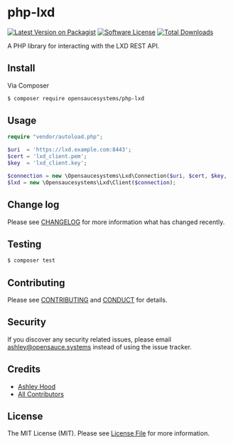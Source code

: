 # php-lxd

[![Latest Version on Packagist][ico-version]][link-packagist]
[![Software License][ico-license]](LICENSE.md)
[![Total Downloads][ico-downloads]][link-downloads]

A PHP library for interacting with the LXD REST API.

## Install

Via Composer

``` bash
$ composer require opensaucesystems/php-lxd
```

## Usage

``` php
require "vendor/autoload.php";

$uri  = 'https://lxd.example.com:8443';
$cert = 'lxd_client.pem';
$key  = 'lxd_client.key';

$connection = new \Opensaucesystems\Lxd\Connection($uri, $cert, $key, '1.0', false);
$lxd = new \Opensaucesystems\Lxd\Client($connection);
```

## Change log

Please see [CHANGELOG](CHANGELOG.md) for more information what has changed recently.

## Testing

``` bash
$ composer test
```

## Contributing

Please see [CONTRIBUTING](CONTRIBUTING.md) and [CONDUCT](CONDUCT.md) for details.

## Security

If you discover any security related issues, please email ashley@opensauce.systems instead of using the issue tracker.

## Credits

- [Ashley Hood][link-author]
- [All Contributors][link-contributors]

## License

The MIT License (MIT). Please see [License File](LICENSE.md) for more information.

[ico-version]: https://img.shields.io/packagist/v/opensaucesystems/php-lxd.svg?style=flat-square
[ico-license]: https://img.shields.io/badge/license-MIT-brightgreen.svg?style=flat-square
[ico-downloads]: https://img.shields.io/packagist/dt/opensaucesystems/php-lxd.svg?style=flat-square

[link-packagist]: https://packagist.org/packages/opensaucesystems/php-lxd
[link-downloads]: https://packagist.org/packages/opensaucesystems/php-lxd
[link-author]: https://opensauce.systems
[link-contributors]: ../../contributors
